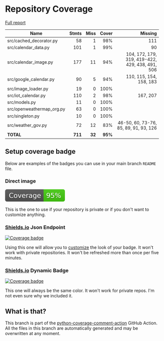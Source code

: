 # Repository Coverage

[Full report](https://htmlpreview.github.io/?https://github.com/andgineer/docker-iot-calendar/blob/python-coverage-comment-action-data/htmlcov/index.html)

| Name                       |    Stmts |     Miss |   Cover |   Missing |
|--------------------------- | -------: | -------: | ------: | --------: |
| src/cached\_decorator.py   |       58 |        1 |     98% |       111 |
| src/calendar\_data.py      |      101 |        1 |     99% |        90 |
| src/calendar\_image.py     |      177 |       11 |     94% |104, 172, 179, 319, 419-422, 429, 438, 491, 506 |
| src/google\_calendar.py    |       90 |        5 |     94% |110, 115, 154, 158, 183 |
| src/image\_loader.py       |       19 |        0 |    100% |           |
| src/iot\_calendar.py       |      110 |        2 |     98% |  167, 207 |
| src/models.py              |       11 |        0 |    100% |           |
| src/openweathermap\_org.py |       63 |        0 |    100% |           |
| src/singleton.py           |       10 |        0 |    100% |           |
| src/weather\_gov.py        |       72 |       12 |     83% |46-50, 60, 73-76, 85, 89, 91, 93, 126 |
|                  **TOTAL** |  **711** |   **32** | **95%** |           |


## Setup coverage badge

Below are examples of the badges you can use in your main branch `README` file.

### Direct image

[![Coverage badge](https://raw.githubusercontent.com/andgineer/docker-iot-calendar/python-coverage-comment-action-data/badge.svg)](https://htmlpreview.github.io/?https://github.com/andgineer/docker-iot-calendar/blob/python-coverage-comment-action-data/htmlcov/index.html)

This is the one to use if your repository is private or if you don't want to customize anything.

### [Shields.io](https://shields.io) Json Endpoint

[![Coverage badge](https://img.shields.io/endpoint?url=https://raw.githubusercontent.com/andgineer/docker-iot-calendar/python-coverage-comment-action-data/endpoint.json)](https://htmlpreview.github.io/?https://github.com/andgineer/docker-iot-calendar/blob/python-coverage-comment-action-data/htmlcov/index.html)

Using this one will allow you to [customize](https://shields.io/endpoint) the look of your badge.
It won't work with private repositories. It won't be refreshed more than once per five minutes.

### [Shields.io](https://shields.io) Dynamic Badge

[![Coverage badge](https://img.shields.io/badge/dynamic/json?color=brightgreen&label=coverage&query=%24.message&url=https%3A%2F%2Fraw.githubusercontent.com%2Fandgineer%2Fdocker-iot-calendar%2Fpython-coverage-comment-action-data%2Fendpoint.json)](https://htmlpreview.github.io/?https://github.com/andgineer/docker-iot-calendar/blob/python-coverage-comment-action-data/htmlcov/index.html)

This one will always be the same color. It won't work for private repos. I'm not even sure why we included it.

## What is that?

This branch is part of the
[python-coverage-comment-action](https://github.com/marketplace/actions/python-coverage-comment)
GitHub Action. All the files in this branch are automatically generated and may be
overwritten at any moment.